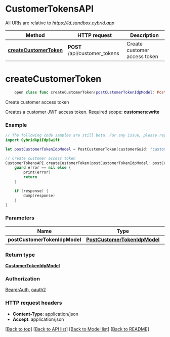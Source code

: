# CustomerTokensAPI

All URIs are relative to *https://id.sandbox.cybrid.app*

Method | HTTP request | Description
------------- | ------------- | -------------
[**createCustomerToken**](CustomerTokensAPI.md#createcustomertoken) | **POST** /api/customer_tokens | Create customer access token


# **createCustomerToken**
```swift
    open class func createCustomerToken(postCustomerTokenIdpModel: PostCustomerTokenIdpModel, completion: @escaping (_ data: CustomerTokenIdpModel?, _ error: Error?) -> Void)
```

Create customer access token

Creates a customer JWT access token.  Required scope: **customers:write**

### Example
```swift
// The following code samples are still beta. For any issue, please report via http://github.com/OpenAPITools/openapi-generator/issues/new
import CybridApiIdpSwift

let postCustomerTokenIdpModel = PostCustomerToken(customerGuid: "customerGuid_example", scopes: ["scopes_example"]) // PostCustomerTokenIdpModel | 

// Create customer access token
CustomerTokensAPI.createCustomerToken(postCustomerTokenIdpModel: postCustomerTokenIdpModel) { (response, error) in
    guard error == nil else {
        print(error)
        return
    }

    if (response) {
        dump(response)
    }
}
```

### Parameters

Name | Type | Description  | Notes
------------- | ------------- | ------------- | -------------
 **postCustomerTokenIdpModel** | [**PostCustomerTokenIdpModel**](PostCustomerTokenIdpModel.md) |  | 

### Return type

[**CustomerTokenIdpModel**](CustomerTokenIdpModel.md)

### Authorization

[BearerAuth](../README.md#BearerAuth), [oauth2](../README.md#oauth2)

### HTTP request headers

 - **Content-Type**: application/json
 - **Accept**: application/json

[[Back to top]](#) [[Back to API list]](../README.md#documentation-for-api-endpoints) [[Back to Model list]](../README.md#documentation-for-models) [[Back to README]](../README.md)

